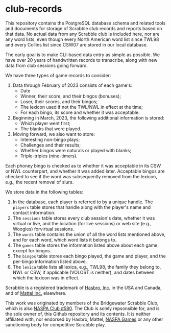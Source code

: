 # club-records
This repository contains the PostgreSQL database schema and related tools and documents for storage of Scrabble club records and reports based on that data. No actual data from any Scrabble club is included here, nor are any word lists, even though every North American word list since TWL98 and every Collins list since CSW07 are stored in our local database.

The early goal is to make CLI-based data entry as simple as possible. We have over 20 years of handwritten records to transcribe, along with new data from club sessions going forward. 

We have three types of game records to consider:

1. Data through February of 2023 consists of each game's:
   * Date
   * Winner, their score, and their bingos (bonuses);
   * Loser, their scores, and their bingos;
   * The lexicon used if not the TWL/NWL in effect at the time;
   * For each bingo, its score and whether it was acceptable.
2. Beginning in March, 2023, the following additional information is stored:
   * Which player went first;
   * The blanks that were played.
3. Moving forward, we also want to store:
   * Interesting non-bingo plays;
   * Challenges and their results;
   * Whether bingos were naturals or played with blanks;
   * Triple-triples (nine-timers).

Each phoney bingo is checked as to whether it was acceptable in its CSW or NWL counterpart, and whether it was added later. Acceptable bingos are checked to see if the word was subsequently removed from the lexicon, e.g., the recent removal of slurs.

We store data in the following tables:
1. In the database, each player is referred to by a unique handle. The `players` table stores that handle along with the player's name and contact information.
2. The `sessions` table stores every club session's date, whether it was virtual or live, and the location (for live sessions) or web site (e.g., Woogles) forvirtual sessions.
3. The `words` table contains the union of all the word lists mentioned above, and for each word, which word lists it belongs to.
4. The `games` table stores the information listed above about each game, except for bingos.
5. The `bingos` table stores each bingo played, the game and player, and the per-bingo information listed above.
6. The `lexica` table lists all lexica, e.g., TWL98, the family they belong to, NWL or CSW, if applicable (VOLOST is neither), and dates between which the lexicon was in effect.

Scrabble is a registered trademark of [Hasbro, Inc.](https://shop.hasbro.com/scrabble) in the USA and Canada, and of [Mattel Inc.](https://shopping.mattel.com/en-gb/collections/scrabble) elsewhere.

This work was originated by members of the Bridgewater Scrabble Club, which is also [NASPA Club #580](https://www.bridgewaterscrabble.org). The Club is solely repsonsible for, and is the sole owner of, this Github repository and its contents. It is neither affiliated with, nor endorsed by Hasbro, Mattel, [NASPA Games](https://scrabbleplayers.org) or any other sanctioning body for competitive Scrabble play.
